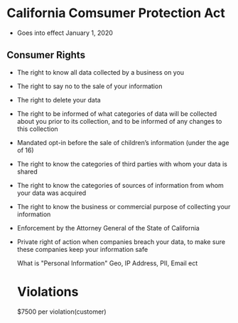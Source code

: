 # California Comsumer Protection Act
* Goes into effect January 1, 2020
 

## Consumer Rights
- The right to know all data collected by a business on you
- The right to say no to the sale of your information
- The right to delete your data
- The right to be informed of what categories of data will be collected about you prior to its collection, and to be informed of any changes to this collection
- Mandated opt-in before the sale of children’s information (under the age of 16)
- The right to know the categories of third parties with whom your data is shared
- The right to know the categories of sources of information from whom your data was acquired
- The right to know the business or commercial purpose of collecting your information
- Enforcement by the Attorney General of the State of California
- Private right of action when companies breach your data, to make sure these companies keep your information safe
   
   What is "Personal Information"
   Geo, IP Address, PII, Email ect
   
   
   
   
   
   
   # Violations 
   $7500 per violation(customer)
   
   
